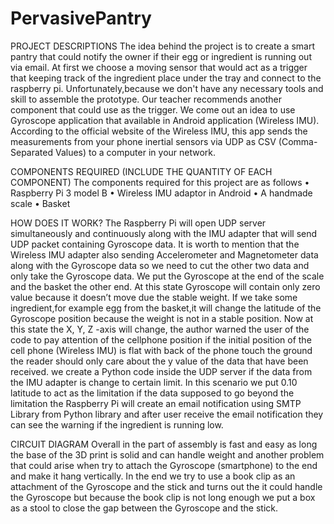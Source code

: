 # PervasivePantry
PROJECT DESCRIPTIONS
The  idea  behind  the  project  is  to  create a smart  pantry  that  could notify the  owner  if  their  egg  or 
ingredient  is  running  out  via  email.  At  first  we  choose  a  moving  sensor  that  would  act  as  a  trigger  that 
keeping  track  of  the  ingredient  place  under  the  tray  and  connect  to  the  raspberry  pi. Unfortunately,because we don't have any necessary tools and skill to assemble the prototype. Our  teacher recommends another  component  that  could  use  as  the  trigger.  We  come  out  an  idea  to  use Gyroscope  application  that  available  in  Android  application  (Wireless  IMU). According  to  the  official website of the Wireless IMU, this app sends the measurements from your phone inertial sensors via UDP 
as CSV (Comma-Separated Values) to a computer in your network.

COMPONENTS REQUIRED (INCLUDE THE QUANTITY OF EACH COMPONENT)
The components required for this project are as follows
• Raspberry Pi 3 model B
• Wireless IMU adaptor in Android
• A handmade scale 
• Basket 

HOW DOES IT WORK?
The Raspberry Pi will open UDP server simultaneously and continuously along with the IMU adapter that will  send  UDP  packet  containing  Gyroscope  data.  It  is  worth  to  mention  that  the  Wireless  IMU  adapter also sending Accelerometer and Magnetometer data along with the Gyroscope data so we need to cut the other  two  data  and  only  take  the  Gyroscope  data.  We  put  the  Gyroscope  at  the  end  of  the  scale  and  the basket the other end. At this state Gyroscope will contain only zero value because it doesn’t move due the stable weight. If we take some ingredient,for example egg from the basket,it will 
change the latitude of the Gyroscope position because the weight is not in a stable position. Now at this state the X, Y, Z
-axis will change, the author warned the user of the code to pay attention of the cellphone position if the initial position  of  the  cell  phone  (Wireless  IMU)  is  flat  with  back  of  the  phone  touch  the  ground  the  reader should only care about the y value of the data that have been received. we create a Python code inside the UDP  server  if  the  data  from  the  IMU  adapter  is  change  to  certain limit.  In  this  scenario  we  put  0.10 latitude  to  act  as  the  limitation  if  the  data  supposed  to  go  beyond  the  limitation  the  Raspberry  Pi  will create  an  email  notification  using  SMTP  Library  from  Python library  and  after  user  receive  the  email notification they can see the warning if the ingredient is running low.

CIRCUIT DIAGRAM
Overall in the part of assembly is fast and easy as long the base of the 3D print is solid and can handle weight  and  another  problem  that  could  arise  when  try  to  attach  the  Gyroscope  (smartphone)  to  the  end and make it hang vertically. In the end we try to use a book clip as an attachment of the Gyroscope and the stick and turns out the it could handle the Gyroscope but because the book clip is not long enough we put a box as a stool to close the gap between the Gyroscope and the stick.


